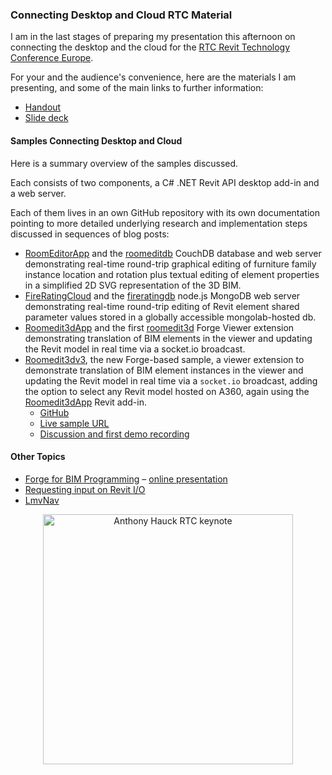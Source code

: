 <head>
<title>The Building Coder</title>
<meta http-equiv="Content-Type" content="text/html; charset=utf-8"/>
<link rel="stylesheet" type="text/css" href="3dwc.css"/>
<script src="https://cdn.rawgit.com/google/code-prettify/master/loader/run_prettify.js?autoload=true" defer="defer"></script>
</head>

<!---

<code></code>

Connecting Desktop and Cloud #RTCEUR Material @RTCEvents @AutodeskForge #revitapi @AutodeskRevit #aec #bim

I am in the last stages of preparing my presentation this afternoon on connecting the desktop and the cloud for the RTC Revit Technology Conference Europe. For your and the audience's convenience, here are the materials I am presenting, and some of the main links to further information &ndash; Handout &ndash; Slide deck &ndash; Samples Connecting Desktop and Cloud...

-->

### Connecting Desktop and Cloud RTC Material

I am in the last stages of preparing my presentation this afternoon on connecting the desktop and the cloud for 
the [RTC Revit Technology Conference Europe](http://www.rtcevents.com/rtc2016eur).

For your and the audience's convenience, here are the materials I am presenting, and some of the main links to further information:

- [Handout](/a/doc/revit/rtc/2016/doc/s1_4_hand_connect_desktop_cloud_jtammik.pdf)
- [Slide deck](/a/doc/revit/rtc/2016/doc/s1_4_pres_connect_desktop_cloud_jtammik.pdf)

#### <a name="1"></a>Samples Connecting Desktop and Cloud

Here is a summary overview of the samples discussed.

Each consists of two components, a C# .NET Revit API desktop add-in and a web server.

Each of them lives in an own GitHub repository with its own documentation pointing to more detailed underlying research and implementation steps discussed in sequences of blog posts:

- [RoomEditorApp](https://github.com/jeremytammik/RoomEditorApp) and the [roomeditdb](https://github.com/jeremytammik/roomedit) CouchDB database and web server demonstrating real-time round-trip graphical editing of furniture family instance location and rotation plus textual editing of element properties in a simplified 2D SVG representation of the 3D BIM.
- [FireRatingCloud](https://github.com/jeremytammik/FireRatingCloud) and the [fireratingdb](https://github.com/jeremytammik/firerating) node.js MongoDB web server demonstrating real-time round-trip editing of Revit element shared parameter values stored in a globally accessible mongolab-hosted db.
- [Roomedit3dApp](https://github.com/jeremytammik/Roomedit3dApp) and the first [roomedit3d](https://github.com/jeremytammik/roomedit3d) Forge Viewer extension demonstrating translation of BIM elements in the viewer and updating the Revit model in real time via a socket.io broadcast.
- [Roomedit3dv3](https://github.com/Autodesk-Forge/forge-boilers.nodejs/tree/roomedit3d),
the new Forge-based sample, a viewer extension to demonstrate translation of BIM element instances in the viewer and updating the Revit model in real time via a `socket.io` broadcast, adding the option to select any Revit model hosted on A360, again using the [Roomedit3dApp](https://github.com/jeremytammik/Roomedit3dApp) Revit add-in.
    - [GitHub](https://github.com/jeremytammik/roomedit3dv3)
    - [Live sample URL](https://roomedit3dv3.herokuapp.com)
    - [Discussion and first demo recording](http://thebuildingcoder.typepad.com/blog/2016/10/roomedit3dv3-up-and-running-with-demo-recording.html)

#### <a name="2"></a>Other Topics

- [Forge for BIM Programming](https://github.com/jeremytammik/forge_bim_programming)
&ndash; [online presentation](http://jeremytammik.github.io/forge_bim_programming)
- [Requesting input on Revit I/O](http://thebuildingcoder.typepad.com/blog/about-the-author.html#5.28b)
- [LmvNav](https://calm-inlet-4387.herokuapp.com)

<center>
<img src="/p/2016/2016-10-20_rtc_ah/669_anthony_hauck.jpg" alt="Anthony Hauck RTC keynote" width="400">
</center>


